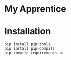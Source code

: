# My Apprentice

# Installation 

```
pip install pip-tools
pip install pip-compile
pip-compile requirements.in
```

